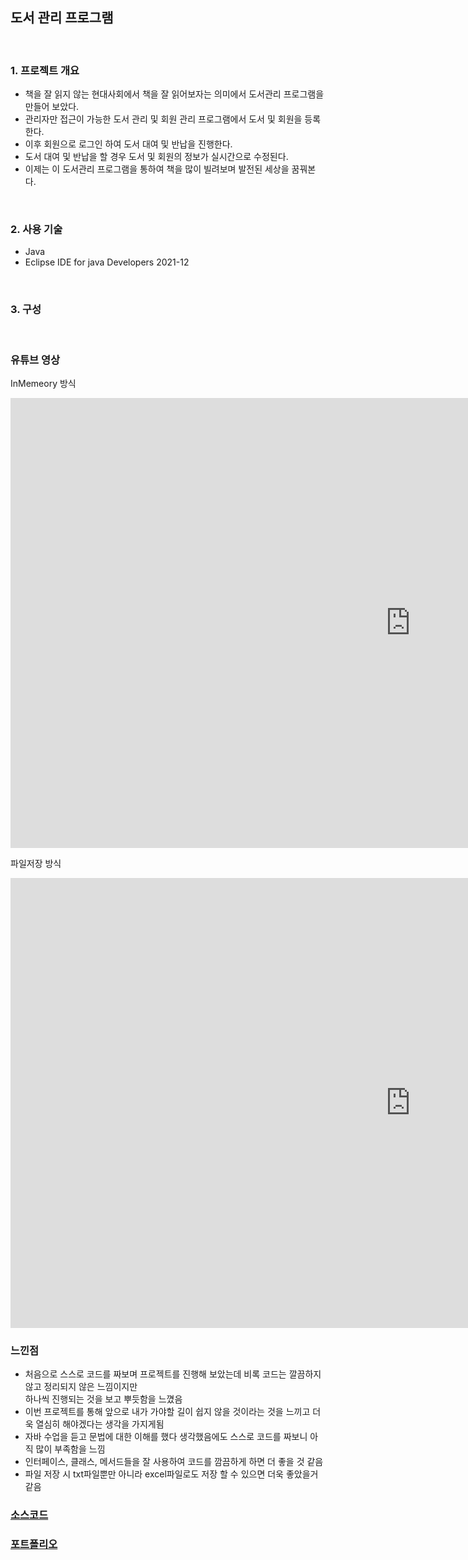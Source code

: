 ## 도서 관리 프로그램
<br>

### 1. 프로젝트 개요
 - 책을 잘 읽지 않는 현대사회에서 책을 잘 읽어보자는 의미에서 도서관리 프로그램을 만들어 보았다.
 - 관리자만 접근이 가능한 도서 관리 및 회원 관리 프로그램에서 도서 및 회원을 등록 한다.
 - 이후 회원으로 로그인 하여 도서 대여 및 반납을 진행한다.
 - 도서 대여 및 반납을 할 경우 도서 및 회원의 정보가 실시간으로 수정된다.
 - 이제는 이 도서관리 프로그램을 통하여 책을 많이 빌려보며 발전된 세상을 꿈꿔본다.
<br>

### 2. 사용 기술
 - Java
 - Eclipse IDE for java Developers 2021-12


<br>

### 3. 구성

<br>

### 유튜브 영상
InMemeory 방식
<iframe width="1280" height="720" src="https://www.youtube.com/embed/Ccl5q5jw9oM" title="YouTube video player" frameborder="0" allow="accelerometer; autoplay; clipboard-write; encrypted-media; gyroscope; picture-in-picture" allowfullscreen></iframe>

파일저장 방식
<iframe width="1280" height="720" src="https://www.youtube.com/embed/0a6Hn6GaTGs" title="YouTube video player" frameborder="0" allow="accelerometer; autoplay; clipboard-write; encrypted-media; gyroscope; picture-in-picture" allowfullscreen></iframe>

<br>

### 느낀점
 - 처음으로 스스로 코드를 짜보며 프로젝트를 진행해 보았는데 비록 코드는 깔끔하지 않고 정리되지 않은 느낌이지만<br>
 하나씩 진행되는 것을 보고 뿌듯함을 느꼈음
 - 이번 프로젝트를 통해 앞으로 내가 가야할 길이 쉽지 않을 것이라는 것을 느끼고 더욱 열심히 해야겠다는 생각을 가지게됨
 - 자바 수업을 듣고 문법에 대한 이해를 했다 생각했음에도 스스로 코드를 짜보니 아직 많이 부족함을 느낌
 - 인터페이스, 클래스, 메서드들을 잘 사용하여 코드를 깜끔하게 하면 더 좋을 것 같음
 - 파일 저장 시 txt파일뿐만 아니라 excel파일로도 저장 할 수 있으면 더욱 좋았을거 같음


### [소스코드](https://github.com/cdj6995/LibraryProgram)
### [포트폴리오](https://cdj6995.github.io/LibraryProgram/)


